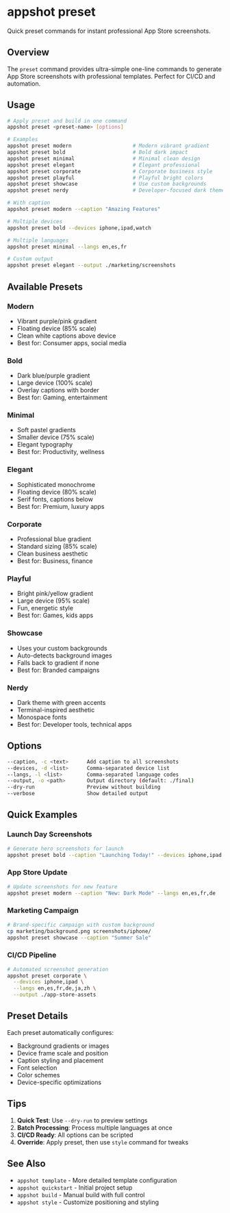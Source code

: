 # appshot preset

Quick preset commands for instant professional App Store screenshots.

## Overview

The `preset` command provides ultra-simple one-line commands to generate App Store screenshots with professional templates. Perfect for CI/CD and automation.

## Usage

```bash
# Apply preset and build in one command
appshot preset <preset-name> [options]

# Examples
appshot preset modern                    # Modern vibrant gradient
appshot preset bold                      # Bold dark impact
appshot preset minimal                   # Minimal clean design
appshot preset elegant                   # Elegant professional
appshot preset corporate                 # Corporate business style
appshot preset playful                   # Playful bright colors
appshot preset showcase                  # Use custom backgrounds
appshot preset nerdy                     # Developer-focused dark theme

# With caption
appshot preset modern --caption "Amazing Features"

# Multiple devices
appshot preset bold --devices iphone,ipad,watch

# Multiple languages  
appshot preset minimal --langs en,es,fr

# Custom output
appshot preset elegant --output ./marketing/screenshots
```

## Available Presets

### Modern
- Vibrant purple/pink gradient
- Floating device (85% scale)
- Clean white captions above device
- Best for: Consumer apps, social media

### Bold
- Dark blue/purple gradient
- Large device (100% scale)
- Overlay captions with border
- Best for: Gaming, entertainment

### Minimal
- Soft pastel gradients
- Smaller device (75% scale)
- Elegant typography
- Best for: Productivity, wellness

### Elegant
- Sophisticated monochrome
- Floating device (80% scale)
- Serif fonts, captions below
- Best for: Premium, luxury apps

### Corporate
- Professional blue gradient
- Standard sizing (85% scale)
- Clean business aesthetic
- Best for: Business, finance

### Playful
- Bright pink/yellow gradient
- Large device (95% scale)
- Fun, energetic style
- Best for: Games, kids apps

### Showcase
- Uses your custom backgrounds
- Auto-detects background images
- Falls back to gradient if none
- Best for: Branded campaigns

### Nerdy
- Dark theme with green accents
- Terminal-inspired aesthetic
- Monospace fonts
- Best for: Developer tools, technical apps

## Options

```bash
--caption, -c <text>      Add caption to all screenshots
--devices, -d <list>      Comma-separated device list
--langs, -l <list>        Comma-separated language codes
--output, -o <path>       Output directory (default: ./final)
--dry-run                 Preview without building
--verbose                 Show detailed output
```

## Quick Examples

### Launch Day Screenshots
```bash
# Generate hero screenshots for launch
appshot preset bold --caption "Launching Today!" --devices iphone,ipad
```

### App Store Update
```bash
# Update screenshots for new feature
appshot preset modern --caption "New: Dark Mode" --langs en,es,fr,de
```

### Marketing Campaign
```bash
# Brand-specific campaign with custom background
cp marketing/background.png screenshots/iphone/
appshot preset showcase --caption "Summer Sale"
```

### CI/CD Pipeline
```bash
# Automated screenshot generation
appshot preset corporate \
  --devices iphone,ipad \
  --langs en,es,fr,de,ja,zh \
  --output ./app-store-assets
```

## Preset Details

Each preset automatically configures:
- Background gradients or images
- Device frame scale and position
- Caption styling and placement
- Font selection
- Color schemes
- Device-specific optimizations

## Tips

1. **Quick Test**: Use `--dry-run` to preview settings
2. **Batch Processing**: Process multiple languages at once
3. **CI/CD Ready**: All options can be scripted
4. **Override**: Apply preset, then use `style` command for tweaks

## See Also

- `appshot template` - More detailed template configuration
- `appshot quickstart` - Initial project setup
- `appshot build` - Manual build with full control
- `appshot style` - Customize positioning and styling